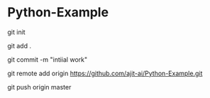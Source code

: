 # Python-Example


git init

git add .

git commit -m "intiial work"

git remote add origin https://github.com/ajit-ai/Python-Example.git

git push origin master

